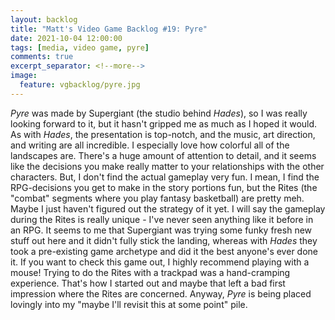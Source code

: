 ```yaml
---
layout: backlog
title: "Matt's Video Game Backlog #19: Pyre"
date: 2021-10-04 12:00:00
tags: [media, video game, pyre]
comments: true
excerpt_separator: <!--more-->
image:
  feature: vgbacklog/pyre.jpg
---
```


_Pyre_ was made by Supergiant (the studio behind _Hades_), so I was really looking forward to it, but it hasn't gripped me as much as I hoped it would. As with _Hades_, the presentation is top-notch, and the music, art direction, and writing are all incredible. I especially love how colorful all of the landscapes are. There's a huge amount of attention to detail, and it seems like the decisions you make really matter to your relationships with the other characters. But, I don't find the actual gameplay very fun. I mean, I find the RPG-decisions you get to make in the story portions fun, but the Rites (the "combat" segments where you play fantasy basketball) are pretty meh. Maybe I just haven't figured out the strategy of it yet. I will say the gameplay during the Rites is really unique - I've never seen anything like it before in an RPG. It seems to me that Supergiant was trying some funky fresh new stuff out here and it didn't fully stick the landing, whereas with _Hades_ they took a pre-existing game archetype and did it the best anyone's ever done it. If you want to check this game out, I highly recommend playing with a mouse! Trying to do the Rites with a trackpad was a hand-cramping experience. That's how I started out and maybe that left a bad first impression where the Rites are concerned. Anyway, _Pyre_ is being placed lovingly into my "maybe I'll revisit this at some point" pile.
